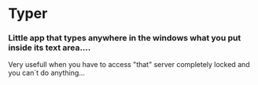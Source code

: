 # Typer

### Little app that types anywhere in the windows what you put inside its text area....

Very usefull when you have to access "that" server completely locked and you can´t do anything...
